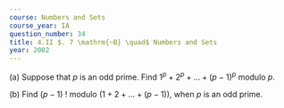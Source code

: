 ```yaml
---
course: Numbers and Sets
course_year: IA
question_number: 34
title: 4.II $. 7 \mathrm{~B} \quad$ Numbers and Sets
year: 2002
---
```



(a) Suppose that $p$ is an odd prime. Find $1^{p}+2^{p}+\ldots+(p-1)^{p}$ modulo $p$.

(b) Find $(p-1)$ ! modulo $(1+2+\ldots+(p-1))$, when $p$ is an odd prime.